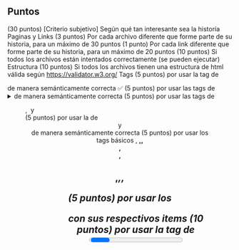 ## Puntos

(30 puntos) [Criterio subjetivo] Según qué tan interesante sea la historía
Paginas y Links
(3 puntos) Por cada archivo diferente que forme parte de su historia, para un máximo de 30 puntos
(1 punto) Por cada link diferente que forme parte de su historia, para un máximo de 20 puntos
(10 puntos) Si todos los archivos están intentados correctamente (se pueden ejecutar)
Estructura
(10 puntos) Si todos los archivos tienen una estructura de html válida según https://validator.w3.org/
Tags
(5 puntos) por usar la tag de <article> de manera semánticamente correcta
✅ (5 puntos) por usar las tags de <details> y <summary> de manera semánticamente correcta
(5 puntos) por usar las tags de <figure>, <img> y <figcaption>
(5 puntos) por usar la de <header> y<footer> de manera semánticamente correcta
(5 puntos) por usar los tags básicos <a>, <b>,<body>,<br>,<div>,<h1>,<i>,<span>,<p>
(5 puntos) por usar los <ol> <ul> con sus respectivos items
(10 puntos) por usar la tag de <progress> en todas las página
